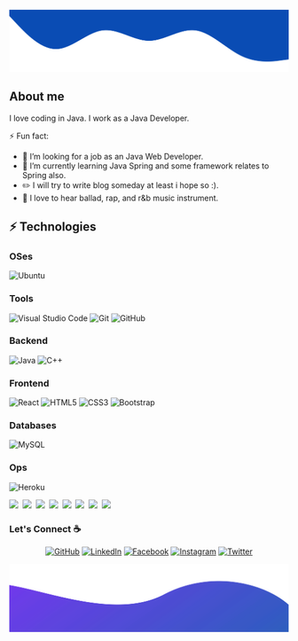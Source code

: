 ﻿![alt text](./images/top.svg)
## About me
I love coding in Java. I work as a Java Developer.

<!--
- 🔭 I’m currently working on ...
- 🌱 I’m currently learning ...
- 👯 I’m looking to collaborate on ...
- 🤔 I’m looking for help with ...
- 💬 Ask me about ...
- 📫 How to reach me: ...
- 😄 Pronouns: ...
- ⚡ Fun fact: ...
-->
⚡ Fun fact:
- 👯 I’m looking for a job as an Java Web Developer.
- 🌱 I’m currently learning Java Spring and some framework relates to Spring also.
- :pencil2: I will try to write blog someday at least i hope so :).
- :musical_note: I love to hear ballad, rap, and r&b music instrument.

## ⚡ Technologies
### OSes
![Ubuntu](https://img.shields.io/badge/Ubuntu-0068C8?style=for-the-badge&logo=ubuntu)

### Tools
![Visual Studio Code](https://img.shields.io/badge/-Visual%20Studio%20Code-0068C8?style=for-the-badge&logo=visual-studio-code)
![Git](https://img.shields.io/badge/-Git-black?style=for-the-badge&logo=git)
![GitHub](https://img.shields.io/badge/-GitHub-181717?style=for-the-badge&logo=github)
<!--![GitLab](https://img.shields.io/badge/-GitLab-FCA121?style=for-the-badge&logo=gitlab)-->

### Backend
![Java](https://img.shields.io/badge/-java-E34A86?style=for-the-badge&logo=java)
![C++](https://img.shields.io/badge/-C++-00599C?style=for-the-badge&logo=c)

### Frontend
![React](https://img.shields.io/badge/-React-black?style=for-the-badge&logo=react)
![HTML5](https://img.shields.io/badge/-HTML5-E34F26?style=for-the-badge&logo=html5&logoColor=white)
![CSS3](https://img.shields.io/badge/-CSS3-1572B6?style=for-the-badge&logo=css3)
![Bootstrap](https://img.shields.io/badge/-Bootstrap-563D7C?style=for-the-badge&logo=bootstrap)

### Databases
![MySQL](https://img.shields.io/badge/-MySQL-black?style=for-the-badge&logo=mysql)

### Ops
![Heroku](https://img.shields.io/badge/-Heroku-430098?style=for-the-badge&logo=heroku)

 <img src="https://img.shields.io/badge/html5%20-%23e34f26.svg?&style=for-the-badge&logo=html5&logoColor=white" />&nbsp;&nbsp;<img src="https://img.shields.io/badge/CSS3-1572B6?&style=for-the-badge&logo=css3&logoColor=white" />&nbsp;&nbsp;<img src="https://img.shields.io/badge/JavaScript-F7DF1E?style=for-the-badge&logo=javascript&logoColor=black" />&nbsp;&nbsp;<img src="https://img.shields.io/badge/React-20232A?style=for-the-badge&logo=react&logoColor=61DAFB" />&nbsp;&nbsp;<img src="https://img.shields.io/badge/Bootstrap-563D7C?style=for-the-badge&logo=bootstrap&logoColor=white">&nbsp;&nbsp;<img src="https://img.shields.io/badge/sass%20-%23cc6699.svg?&style=for-the-badge&logo=sass&logoColor=white" />&nbsp;&nbsp;<img src="https://img.shields.io/badge/Sketch-F7B500?style=for-the-badge&logo=sketch&logoColor=white" />&nbsp;&nbsp;<img src="https://img.shields.io/badge/Docker-2496ED?style=for-the-badge&logo=docker&logoColor=white" />&nbsp;&nbsp;
### Let's Connect :coffee:
<p align="center">
	<a href="https://github.com/AnhTuPhi"><img src="https://img.icons8.com/bubbles/50/000000/github.png" alt="GitHub"/></a>
	<a href="https://www.linkedin.com/in/t%C3%BA-phi-9051951a0"><img src="https://img.icons8.com/bubbles/50/000000/linkedin.png" alt="LinkedIn"/></a>
	<a href="https://www.facebook.com/p.anhtu.2000"><img src="https://img.icons8.com/bubbles/50/000000/facebook-new.png" alt="Facebook"/></a>
	<a href="https://www.instagram.com/anhtu_nacht/"><img src="https://img.icons8.com/bubbles/50/000000/instagram.png" alt="Instagram"/></a>
	<a href="#"><img src="https://img.icons8.com/bubbles/50/000000/twitter.png" alt="Twitter"/></a>
</p>

![alt text](./images/bottom.svg)
